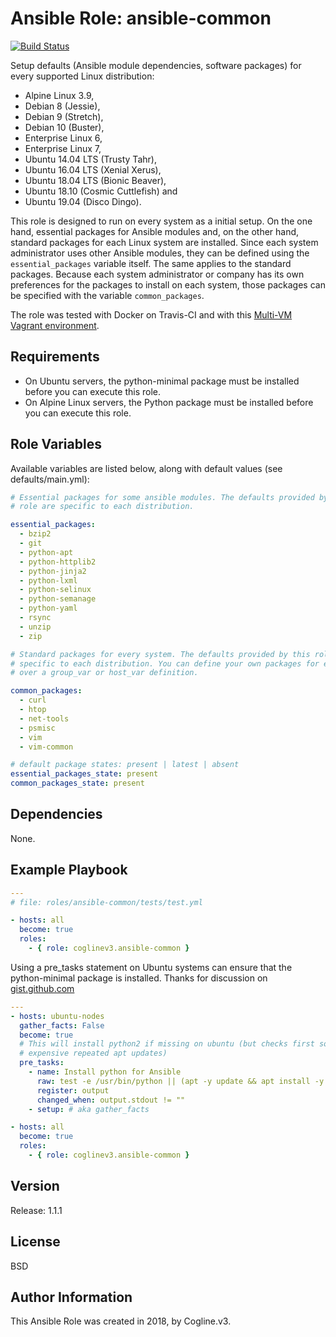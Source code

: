 # Ansible Role: ansible-common

[![Build Status](https://travis-ci.org/coglinev3/ansible-common.svg?branch=master)](https://travis-ci.org/coglinev3/ansible-common)

Setup defaults (Ansible module dependencies, software packages) for every supported Linux distribution:
* Alpine Linux 3.9,
* Debian 8 (Jessie),
* Debian 9 (Stretch),
* Debian 10 (Buster),
* Enterprise Linux 6, 
* Enterprise Linux 7, 
* Ubuntu 14.04 LTS (Trusty Tahr),
* Ubuntu 16.04 LTS (Xenial Xerus),
* Ubuntu 18.04 LTS (Bionic Beaver),
* Ubuntu 18.10 (Cosmic Cuttlefish) and
* Ubuntu 19.04 (Disco Dingo).

This role is designed to run on every system as a initial setup. On the one
hand, essential packages for Ansible modules and, on the other hand, standard
packages for each Linux system are installed. Since each system administrator
uses other Ansible modules, they can be defined using the `essential_packages`
variable itself. The same applies to the standard packages. Because each system
administrator or company has its own preferences for the packages to install on
each system, those packages can be specified with the variable `common_packages`.

The role was tested with Docker on Travis-CI and with this [Multi-VM Vagrant environment](https://ansible-development.readthedocs.io/ "Vagrant environment for Developing and Testing Ansible Roles").

## Requirements

* On Ubuntu servers, the python-minimal package must be installed before you can
execute this role.
* On Alpine Linux servers, the Python package must be installed before you can
execute this role.

## Role Variables

Available variables are listed below, along with default values
(see defaults/main.yml):

```yml
# Essential packages for some ansible modules. The defaults provided by this
# role are specific to each distribution.

essential_packages:
  - bzip2
  - git
  - python-apt
  - python-httplib2
  - python-jinja2
  - python-lxml
  - python-selinux
  - python-semanage
  - python-yaml
  - rsync
  - unzip
  - zip

# Standard packages for every system. The defaults provided by this role are
# specific to each distribution. You can define your own packages for example
# over a group_var or host_var definition.

common_packages:
  - curl
  - htop
  - net-tools
  - psmisc
  - vim
  - vim-common

# default package states: present | latest | absent
essential_packages_state: present
common_packages_state: present
```

## Dependencies

None.

## Example Playbook

```yml
---
# file: roles/ansible-common/tests/test.yml

- hosts: all
  become: true
  roles:
    - { role: coglinev3.ansible-common }
```

Using a pre_tasks statement on Ubuntu systems can ensure that the python-minimal
package is installed. Thanks for discussion on [gist.github.com](https://gist.github.com/gwillem/4ba393dceb55e5ae276a87300f6b8e6f "gwillem/ansible-bootstrap-ubuntu-16.04.yml")

```yml
---
- hosts: ubuntu-nodes
  gather_facts: False
  become: true
  # This will install python2 if missing on ubuntu (but checks first so no
  # expensive repeated apt updates)
  pre_tasks:
    - name: Install python for Ansible
      raw: test -e /usr/bin/python || (apt -y update && apt install -y python-minimal)
      register: output
      changed_when: output.stdout != ""
    - setup: # aka gather_facts

- hosts: all
  become: true
  roles:
    - { role: coglinev3.ansible-common }
```

## Version

Release: 1.1.1

## License

BSD

## Author Information

This Ansible Role was created in 2018, by Cogline.v3.
